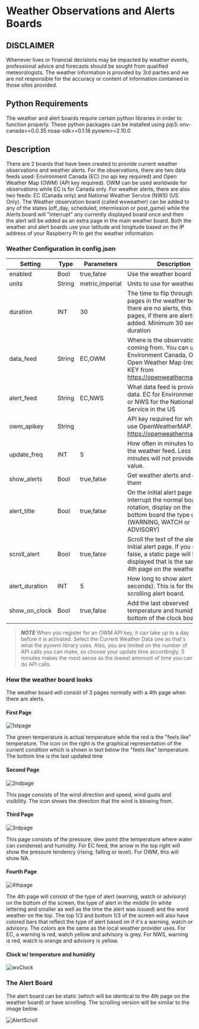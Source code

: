 # Weather Observations and Alerts Boards

## DISCLAIMER
Whenever lives or financial decisions may be impacted by weather events, professional advice and forecasts should be sought from qualified meteorologists.  The weather information is provided by 3rd parties and we are not responsible for the accuracy or content of information contained in those sites provided.

## Python Requirements
The weather and alert boards require certain python libraries in order to function properly.   These python packages can be installed using pip3:
env-canada>=0.0.35
noaa-sdk>=0.1.18
pyowm>=2.10.0


## Description

There are 2 boards that have been created to provide current weather observations and weather alerts. For the observations, there are two data feeds used: Environment Canada (EC) (no api key required) and Open Weather Map (OWM) (API key required). OWM can be used worldwide for observations while EC is for Canada only. For weather alerts, there are also two feeds: EC (Canada only) and National Weather Service (NWS) (US Only). The Weather observation board (called wxweather) can be added to any of the states (off\_day, scheduled, intermission or post\_game) while the Alerts board will &quot;interrupt&quot; any currently displayed board once and then the alert will be added as an extra page in the main weather board. Both the weather and alert boards use your latitude and longitude based on the IP address of your Raspberry Pi to get the weather information.

### Weather Configuration in config.json

| Setting | Type | Parameters | Description |
| --- | --- | --- | --- |
| enabled | Bool | true,false | Use the weather board |
| units | String | metric,imperial | Units to use for weather display |
| duration | INT | 30 | The time to flip through the pages in the weather board. If there are no alerts, this will be 3 pages, if there are alerts a 4th is added. Minimum 30 seconds duration|
| data\_feed | String | EC,OWM | Where is the observation data coming from. You can use EC for Environment Canada, OWM for Open Weather Map (requires API KEY from https://openweathermap.org/api) |
| alert\_feed | String | EC,NWS | What data feed is provide alert data. EC for Environment Canada or NWS for the National Weather Service in the US |
| owm\_apikey | String | |API key required for when you use OpenWeatherMAP. https://openweathermap.org/api |
| update\_freq | INT | 5 | How often in minutes to refresh the weather feed. Less than 5 minutes will not provide any value. |
| show\_alerts | Bool | true,false | Get weather alerts and display them |
| alert\_title | Bool | true,false | On the initial alert page that will interrupt the normal board rotation, display on the top and bottom board the type of alert (WARNING, WATCH or ADVISORY) |
| scroll\_alert | Bool | true,false | Scroll the text of the alert on the initial alert page. If you select false, a static page will be displayed that is the same as the 4th page on the weather board |
| alert\_duration | INT | 5 | How long to show alert board (in seconds). This is for the non-scrolling alert board. |
| show\_on\_clock | Bool | true,false | Add the last observed temperature and humidity to the bottom of the clock board |

> ***NOTE*** When you register for an OWM API key, it can take up to a day before it is activated. Select the Current Weather Data one as that's what the pyowm library uses.  Also, you are limited on the number of API calls you can make, so choose your update time accordingly.  5 minutes makes the most sense as the lowest amonunt of time you can do API calls.

### How the weather board looks

The weather board will consist of 3 pages normally with a 4th page when there are alerts.

#### First Page

![1stpage](../../../assets/images/wx1stpage.jpg)

The green temperature is actual temperature while the red is the &quot;feels like&quot; temperature. The icon on the right is the graphical representation of the current condition which is shown in text below the &quot;feels like&quot; temperature. The bottom line is the last updated time

#### Second Page

![2ndpage](../../../assets/images/wx2ndpage.jpg)

This page consists of the wind direction and speed, wind gusts and visibility. The icon shows the direction that the wind is blowing from.

#### Third Page

![3rdpage](../../../assets/images/wx3rdpage.jpg)

This page consists of the pressure, dew point (the temperature where water can condense) and humidity. For EC feed, the arrow in the top right will show the pressure tendency (rising, falling or level). For OWM, this will show NA.

#### Fourth Page

![4thpage](../../../assets/images/wx4thpage.png)

The 4th page will consist of the type of alert (warning, watch or advisory) on the bottom of the screen, the type of alert in the middle (in white lettering and smaller as well as the time the alert was issued) and the word weather on the top. The top 1/3 and bottom 1/3 of the screen will also have colored bars that reflect the type of alert based on if it&#39;s a warning, watch or advisory. The colors are the same as the local weather provider uses. For EC, a warning is red, watch yellow and advisory is grey. For NWS, warning is red, watch is orange and advisory is yellow.

#### Clock w/ temperature and humidity

![wxClock](../../../assets/images/wxClock.jpg)


### The Alert Board

The alert board can be static (which will be identical to the 4th page on the weather board) or have scrolling. The scrolling version will be similar to the image below.

![AlertScroll](../../../assets/images/wxAlertscroll.jpg)

